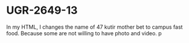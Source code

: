 # UGR-2649-13
In my HTML, I changes the name of 47 kutir mother bet to campus fast food. Because some are not willing to have photo and video.
p
